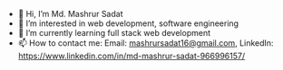 - 👋 Hi, I’m Md. Mashrur Sadat
- 👀 I’m interested in web development, software engineering
- 🌱 I’m currently learning full stack web development
- 📫 How to contact me:
      Email: mashrursadat16@gmail.com, 
      LinkedIn: https://www.linkedin.com/in/md-mashrur-sadat-966996157/
      
      

<!---
Md-Mashrur-Sadat/Md-Mashrur-Sadat is a ✨ special ✨ repository because its `README.md` (this file) appears on your GitHub profile.
You can click the Preview link to take a look at your changes.
--->
